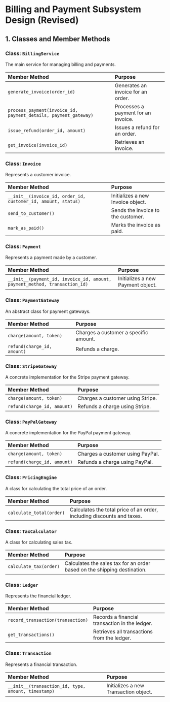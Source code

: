 # Billing and Payment Subsystem Design (Revised)

## 1. Classes and Member Methods

### Class: `BillingService`

The main service for managing billing and payments.

| Member Method | Purpose |
| :--- | :--- |
| `generate_invoice(order_id)` | Generates an invoice for an order. |
| `process_payment(invoice_id, payment_details, payment_gateway)` | Processes a payment for an invoice. |
| `issue_refund(order_id, amount)` | Issues a refund for an order. |
| `get_invoice(invoice_id)` | Retrieves an invoice. |

### Class: `Invoice`

Represents a customer invoice.

| Member Method | Purpose |
| :--- | :--- |
| `__init__(invoice_id, order_id, customer_id, amount, status)` | Initializes a new Invoice object. |
| `send_to_customer()` | Sends the invoice to the customer. |
| `mark_as_paid()` | Marks the invoice as paid. |

### Class: `Payment`

Represents a payment made by a customer.

| Member Method | Purpose |
| :--- | :--- |
| `__init__(payment_id, invoice_id, amount, payment_method, transaction_id)` | Initializes a new Payment object. |

### Class: `PaymentGateway`

An abstract class for payment gateways.

| Member Method | Purpose |
| :--- | :--- |
| `charge(amount, token)` | Charges a customer a specific amount. |
| `refund(charge_id, amount)` | Refunds a charge. |

### Class: `StripeGateway`

A concrete implementation for the Stripe payment gateway.

| Member Method | Purpose |
| :--- | :--- |
| `charge(amount, token)` | Charges a customer using Stripe. |
| `refund(charge_id, amount)` | Refunds a charge using Stripe. |

### Class: `PayPalGateway`

A concrete implementation for the PayPal payment gateway.

| Member Method | Purpose |
| :--- | :--- |
| `charge(amount, token)` | Charges a customer using PayPal. |
| `refund(charge_id, amount)` | Refunds a charge using PayPal. |

### Class: `PricingEngine`

A class for calculating the total price of an order.

| Member Method | Purpose |
| :--- | :--- |
| `calculate_total(order)` | Calculates the total price of an order, including discounts and taxes. |

### Class: `TaxCalculator`

A class for calculating sales tax.

| Member Method | Purpose |
| :--- | :--- |
| `calculate_tax(order)` | Calculates the sales tax for an order based on the shipping destination. |

### Class: `Ledger`

Represents the financial ledger.

| Member Method | Purpose |
| :--- | :--- |
| `record_transaction(transaction)` | Records a financial transaction in the ledger. |
| `get_transactions()` | Retrieves all transactions from the ledger. |

### Class: `Transaction`

Represents a financial transaction.

| Member Method | Purpose |
| :--- | :--- |
| `__init__(transaction_id, type, amount, timestamp)` | Initializes a new Transaction object. |